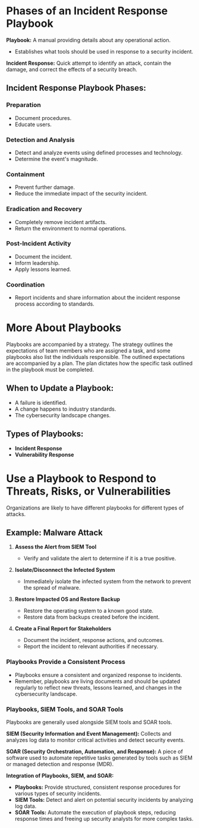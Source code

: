 # Phases of an Incident Response Playbook

**Playbook:** A manual providing details about any operational action.
- Establishes what tools should be used in response to a security incident.

**Incident Response:** Quick attempt to identify an attack, contain the damage, and correct the effects of a security breach.

## Incident Response Playbook Phases:

### Preparation
- Document procedures.
- Educate users.

### Detection and Analysis
- Detect and analyze events using defined processes and technology.
- Determine the event's magnitude.

### Containment
- Prevent further damage.
- Reduce the immediate impact of the security incident.

### Eradication and Recovery
- Completely remove incident artifacts.
- Return the environment to normal operations.

### Post-Incident Activity
- Document the incident.
- Inform leadership.
- Apply lessons learned.

### Coordination
- Report incidents and share information about the incident response process according to standards.


# More About Playbooks

Playbooks are accompanied by a strategy. The strategy outlines the expectations of team members who are assigned a task, and some playbooks also list the individuals responsible. The outlined expectations are accompanied by a plan. The plan dictates how the specific task outlined in the playbook must be completed.

## When to Update a Playbook:
- A failure is identified.
- A change happens to industry standards.
- The cybersecurity landscape changes.

## Types of Playbooks:
- **Incident Response**
- **Vulnerability Response**

# Use a Playbook to Respond to Threats, Risks, or Vulnerabilities

Organizations are likely to have different playbooks for different types of attacks.

## Example: Malware Attack

1. **Assess the Alert from SIEM Tool**
   - Verify and validate the alert to determine if it is a true positive.

2. **Isolate/Disconnect the Infected System**
   - Immediately isolate the infected system from the network to prevent the spread of malware.

3. **Restore Impacted OS and Restore Backup**
   - Restore the operating system to a known good state.
   - Restore data from backups created before the incident.

4. **Create a Final Report for Stakeholders**
   - Document the incident, response actions, and outcomes.
   - Report the incident to relevant authorities if necessary.

### Playbooks Provide a Consistent Process

- Playbooks ensure a consistent and organized response to incidents.
- Remember, playbooks are living documents and should be updated regularly to reflect new threats, lessons learned, and changes in the cybersecurity landscape.

### Playbooks, SIEM Tools, and SOAR Tools

Playbooks are generally used alongside SIEM tools and SOAR tools.

**SIEM (Security Information and Event Management):** Collects and analyzes log data to monitor critical activities and detect security events.

**SOAR (Security Orchestration, Automation, and Response):** A piece of software used to automate repetitive tasks generated by tools such as SIEM or managed detection and response (MDR).

**Integration of Playbooks, SIEM, and SOAR:**
- **Playbooks:** Provide structured, consistent response procedures for various types of security incidents.
- **SIEM Tools:** Detect and alert on potential security incidents by analyzing log data.
- **SOAR Tools:** Automate the execution of playbook steps, reducing response times and freeing up security analysts for more complex tasks.
